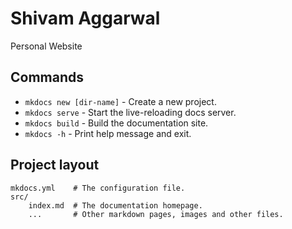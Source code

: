 # Shivam Aggarwal

Personal Website

## Commands

* `mkdocs new [dir-name]` - Create a new project.
* `mkdocs serve` - Start the live-reloading docs server.
* `mkdocs build` - Build the documentation site.
* `mkdocs -h` - Print help message and exit.

## Project layout

    mkdocs.yml    # The configuration file.
    src/
        index.md  # The documentation homepage.
        ...       # Other markdown pages, images and other files.
